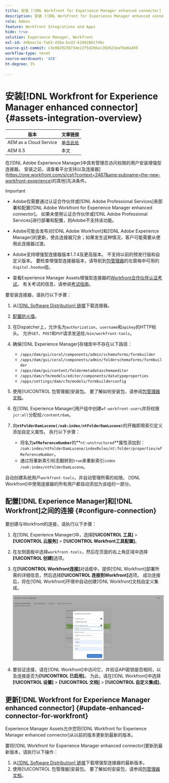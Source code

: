 ```yaml
---
title: 安装 [!DNL Workfront for Experience Manager enhanced connector]
description: 安装 [!DNL Workfront for Experience Manager enhanced connector]
role: Admin
feature: Workfront Integrations and Apps
hide: true
solution: Experience Manager, Workfront
exl-id: dd6eec1e-fa63-410a-bcd3-61892861fd0c
source-git-commit: c3e9029236734e22f5d266ac26b923eafbe0a459
workflow-type: tm+mt
source-wordcount: '428'
ht-degree: 3%

---
```


# 安装[!DNL Workfront for Experience Manager enhanced connector] {#assets-integration-overview}

| 版本 | 文章链接 |
| -------- | ---------------------------- |
| AEM as a Cloud Service | [单击此处](https://experienceleague.adobe.com/docs/experience-manager-cloud-service/content/assets/integrations/workfront-connector-install.html?lang=en) |
| AEM 6.5 | 本文 |

在[!DNL Adobe Experience Manager]中具有管理员访问权限的用户安装增强型连接器。 安装之前，请查看平台支持以及连接器](https://one.workfront.com/s/csh?context=2467&amp;pubname=the-new-workfront-experience)的其他[先决条件。

>[!IMPORTANT]
>
>* Adobe仅需要通过认证合作伙伴或[!DNL Adobe Professional Services]来部署和配置[!DNL Adobe Workfront for Experience Manager enhanced connector]。 如果未使用认证合作伙伴或[!DNL Adobe Professional Services]进行部署和配置，则Adobe不支持该功能。
>
>* Adobe可能会发布对[!DNL Adobe Workfront]和[!DNL Adobe Experience Manager]的更新，使此连接器冗余；如果发生这种情况，客户可能需要从使用此连接器过渡。
>
>* Adobe支持增强型连接器版本1.7.4及更高版本。 不支持以前的预发行版和自定义版本。 要检查增强型连接器版本，请导航到[包管理器](https://experienceleague.adobe.com/docs/experience-manager-65-lts/administering/contentmanagement/package-manager.html?lang=en)的左窗格中可用的`digital.hoodoo`组。
>
>* 查看Experience Manager Assets增强型连接器的[Workfront合作伙伴认证考试](https://solutionpartners.adobe.com/solution-partners/home/applications/experience_cloud/workfront/journey/dev_core.html)。 有关考试的信息，请参阅[考试指南](https://express.adobe.com/page/Tc7Mq6zLbPFy8/)。

要安装连接器，请执行以下步骤：

1. 从[[!DNL Software Distribution] 链接](https://experience.adobe.com/#/downloads/content/software-distribution/en/aem.html?package=/content/software-distribution/en/details.html/content/dam/aem/public/adobe/packages/cq650/product/assets/workfront-tools.ui.apps.zip)下载连接器。
1. [配置防火墙](https://one.workfront.com/s/document-item?bundleId=the-new-workfront-experience&amp;topicId=Content%2FAdministration_and_Setup%2FGet_started-WF_administration%2Fconfigure-your-firewall.html)。
1. 在Dispatcher上，允许名为`authorization`、`username`和`apikey`的HTTP标头。 允许`GET`、`POST`和`PUT`请求发送给`/bin/workfront-tools`。
1. 确保[!DNL Experience Manager]存储库中不存在以下路径：

   * `/apps/dam/gui/coral/components/admin/schemaforms/formbuilder`
   * `/apps/dam/gui/coral/components/admin/folderschemaforms/formbuilder`
   * `/apps/dam/gui/content/foldermetadataschemaeditor`
   * `/apps/dam/cfm/models/editor/components/datatypeproperties`
   * `/apps/settings/dam/cfm/models/formbuilderconfig`

1. 使用[!UICONTROL 包管理器]安装包。 要了解如何安装包，请参阅[包管理器文档](/help/sites-administering/package-manager.md)。
1. 在[!DNL Experience Manager]用户组中创建`wf-workfront-users`并将权限`jcr:all`分配给`/content/dam`。
1. 向&#x200B;**`ntFolderDamLucene(/oak:index/ntFolderDamLucene)`**&#x200B;的开箱即用索引定义添加自定义属性。 执行以下步骤：
   * 将名为&#x200B;**`wfReferenceNumber`**&#x200B;的&#x200B;**`nt:unstructured`**属性添加到：
     `/oak:index/ntFolderDamLucene/indexRules/nt:folder/properties/wfReferenceNumber`。
   * 通过将重新索引标志翻转到`true`来重新索引`index /oak:index/ntFolderDamLucene`。

自动创建系统用户`workfront-tools`，并自动管理所需的权限。 [!DNL Workfront]中使用连接器的所有用户都自动添加为该组的一部分。

## 配置[!DNL Experience Manager]和[!DNL Workfront]之间的连接 {#configure-connection}

要创建与Workfront的连接，请执行以下步骤：

1. 在[!DNL Experience Manager]中，选择&#x200B;**[!UICONTROL 工具]** > **[!UICONTROL 云服务]** > **[!UICONTROL Workfront工具配置]**。

1. 在左侧面板中选择`workfront-tools`，然后在页面的右上角区域中选择&#x200B;**[!UICONTROL 创建]**&#x200B;选项。

1. 在&#x200B;**[!UICONTROL Workfront连接]**&#x200B;对话框中，提供[!DNL Workfront]部署所需的详细信息，然后选择&#x200B;**[!UICONTROL 连接到Workfront]**&#x200B;选项。 成功连接后，将在[!DNL Workfront]环境中自动创建[!DNL Workfront]文档自定义集成。

   ![连接[!DNL Experience Manager]和[!DNL Workfront]](/help/assets/assets/wf-connection-config.png)

1. 要验证连接，请在[!DNL Workfront]中访问它，并验证API密钥是否相同，以及连接是否为&#x200B;**[!UICONTROL 已启用]**。 为此，请在[!DNL Workfront]中选择&#x200B;**[!UICONTROL 设置]** > **[!UICONTROL 文档]** > **[!UICONTROL 自定义集成]**。

## 更新[!DNL Workfront for Experience Manager enhanced connector] {#update-enhanced-connector-for-workfront}

Experience Manager Assets允许您将[!DNL Workfront for Experience Manager enhanced connector]从以前的版本更新到最新的版本。

要将[!DNL Workfront for Experience Manager enhanced connector]更新到最新版本，请执行以下操作：

1. 从[[!DNL Software Distribution] 链接](https://experience.adobe.com/#/downloads/content/software-distribution/en/aem.html?package=/content/software-distribution/en/details.html/content/dam/aem/public/adobe/packages/cq650/product/assets/workfront-tools.ui.apps.zip)下载增强型连接器的最新版本。
1. 使用[!UICONTROL 包管理器]安装包。 要了解如何安装包，请参阅[包管理器文档](/help/sites-administering/package-manager.md)。
